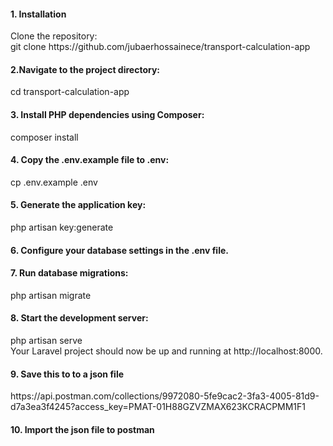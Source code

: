 <h4>1. Installation</h4>
Clone the repository:</br>
git clone https://github.com/jubaerhossainece/transport-calculation-app

<h4>2.Navigate to the project directory:</h4>
cd transport-calculation-app
<h4>3. Install PHP dependencies using Composer:</h4>
composer install

<h4>4. Copy the .env.example file to .env:</h4>
cp .env.example .env

<h4>5. Generate the application key:</h4>
php artisan key:generate

<h4>6. Configure your database settings in the .env file.</h4>

<h4>7. Run database migrations:</h4>
php artisan migrate

<h4>8. Start the development server:</h4>
php artisan serve</br>
Your Laravel project should now be up and running at http://localhost:8000.

<h4>9. Save this to to a json file</h4>
https://api.postman.com/collections/9972080-5fe9cac2-3fa3-4005-81d9-d7a3ea3f4245?access_key=PMAT-01H88GZVZMAX623KCRACPMM1F1
<h4>10. Import the json file to postman</h4>

